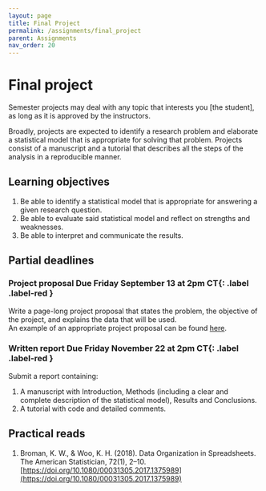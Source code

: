 ```yaml
---
layout: page
title: Final Project
permalink: /assignments/final_project
parent: Assignments
nav_order: 20
---
```


# Final project  

Semester projects may deal with any topic that interests you [the student], as long as it is approved by the instructors.  

Broadly, projects are expected to identify a research problem and elaborate a statistical model that is appropriate for solving that problem. 
Projects consist of a manuscript and a tutorial that describes all the steps of the analysis in a reproducible manner. 

## Learning objectives  
1. Be able to identify a statistical model that is appropriate for answering a given research question.  
2. Be able to evaluate said statistical model and reflect on strengths and weaknesses. 
3. Be able to interpret and communicate the results. 

## Partial deadlines  
### Project proposal **Due Friday September 13 at 2pm CT**{: .label .label-red }
Write a page-long project proposal that states the problem, the objective of the project, and explains the data that will be used.  
An example of an appropriate project proposal can be found [here](../homeworks/finalproj.pdf).

### Written report **Due Friday November 22 at 2pm CT**{: .label .label-red }
Submit a report containing: 
1. A manuscript with Introduction, Methods (including a clear and complete description of the statistical model), Results and Conclusions.
2. A tutorial with code and detailed comments.   

## Practical reads  
1. Broman, K. W., & Woo, K. H. (2018). Data Organization in Spreadsheets. The American Statistician, 72(1), 2–10. [https://doi.org/10.1080/00031305.2017.1375989](https://doi.org/10.1080/00031305.2017.1375989)
